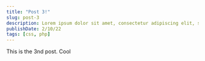 ```yaml
---
title: "Post 3!"
slug: post-3
description: Lorem ipsum dolor sit amet, consectetur adipiscing elit, sed do eiusmod tempor incididunt ut labore et dolore magna aliqua.
publishDate: 2/10/22
tags: [css, php]
---
```


This is the 3nd post. Cool
